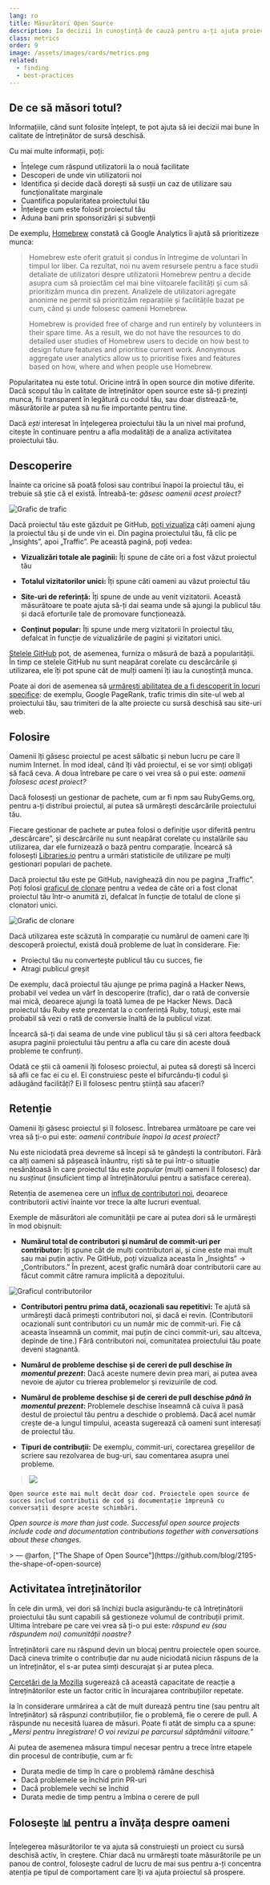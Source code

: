 ```yaml
---
lang: ro
title: Măsurători Open Source
description: Ia decizii în cunoștință de cauză pentru a-ți ajuta proiectul cu sursă deschisă să prospere măsurând și urmărindu-i succesul.
class: metrics
order: 9
image: /assets/images/cards/metrics.png
related:
  - finding
  - best-practices
---
```


## De ce să măsori totul?

Informațiile, când sunt folosite înțelept, te pot ajuta să iei decizii mai bune în calitate de întreținător de sursă deschisă.

Cu mai multe informații, poți:

* Înțelege cum răspund utilizatorii la o nouă facilitate
* Descoperi de unde vin utilizatorii noi
* Identifica și decide dacă dorești să susții un caz de utilizare sau funcționalitate marginale
* Cuantifica popularitatea proiectului tău
* Înțelege cum este folosit proiectul tău
* Aduna bani prin sponsorizări și subvenții

De exemplu, [Homebrew](https://github.com/Homebrew/brew/blob/bbed7246bc5c5b7acb8c1d427d10b43e090dfd39/docs/Analytics.md) constată că Google Analytics îi ajută să prioritizeze munca:

> Homebrew este oferit gratuit și condus în întregime de voluntari în timpul lor liber. Ca rezultat, noi nu avem resursele pentru a face studii detaliate de utilizatori despre utilizatorii Homebrew pentru a decide asupra cum să proiectăm cel mai bine viitoarele facilități și cum să prioritizăm munca din prezent. Analizele de utilizatori agregate anonime ne permit să prioritizăm reparațiile și facilitățile bazat pe cum, când și unde folosesc oamenii Homebrew.
> 
> Homebrew is provided free of charge and run entirely by volunteers in their spare time. As a result, we do not have the resources to do detailed user studies of Homebrew users to decide on how best to design future features and prioritise current work. Anonymous aggregate user analytics allow us to prioritise fixes and features based on how, where and when people use Homebrew.

Popularitatea nu este totul. Oricine intră în open source din motive diferite. Dacă scopul tău în calitate de întreținător open source este să-ți prezinți munca, fii transparent în legătură cu codul tău, sau doar distrează-te, măsurătorile ar putea să nu fie importante pentru tine.

Dacă _ești_ interesat în înțelegerea proiectului tău la un nivel mai profund, citește în continuare pentru a afla modalități de a analiza activitatea proiectului tău.

## Descoperire

Înainte ca oricine să poată folosi sau contribui înapoi la proiectul tău, ei trebuie să știe că el există.
Întreabă-te: _găsesc oamenii acest proiect?_

![Grafic de trafic](../../assets/images/metrics/repo_traffic_graphs_tooltip.png)

Dacă proiectul tău este găzduit pe
GitHub, [poți vizualiza](https://help.github.com/articles/about-repository-graphs/#traffic) câți oameni ajung la
proiectul tău și de unde vin ei. Din pagina proiectului tău, fă clic pe „Insights”, apoi „Traffic”. Pe această pagină,
poți vedea:

* **Vizualizări totale ale paginii:** Îți spune de câte ori a fost văzut proiectul tău

* **Totalul vizitatorilor unici:** Îți spune câti oameni au văzut proiectul tău

* **Site-uri de referință:** Îți spune de unde au venit vizitatorii. Această măsurătoare te poate ajuta să-ți dai seama unde să ajungi la publicul tău și dacă eforturile tale de promovare funcționează.

* **Conținut popular:** Îți spune unde merg vizitatorii în proiectul tău, defalcat în funcție de vizualizările de pagini și vizitatori unici.

[Stelele GitHub](https://help.github.com/articles/about-stars/) pot, de asemenea, furniza o măsură de bază a popularității. În timp ce stelele GitHub nu sunt neapărat corelate cu descărcările și utilizarea, ele îți pot spune cât de mulți oameni îți iau la cunoștință munca.

Poate ai dori de asemenea să [urmărești abilitatea de a fi descoperit în locuri specifice](https://opensource.com/business/16/6/pirate-metrics): de exemplu, Google PageRank, trafic trimis din site-ul web al proiectului tău, sau trimiteri de la alte proiecte cu sursă deschisă sau site-uri web.

## Folosire

Oamenii îți găsesc proiectul pe acest sălbatic și nebun lucru pe care îl numim Internet. În mod ideal, când îți văd
proiectul, ei se vor simți obligați să facă ceva. A doua întrebare pe care o vei vrea să o pui este: _oamenii folosesc
acest proiect?_

Dacă folosesți un gestionar de pachete, cum ar fi npm sau RubyGems.org, pentru a-ți distribui proiectul, ai putea să
urmărești descărcările proiectului tău.

Fiecare gestionar de pachete ar putea folosi o definiție ușor diferită pentru „descărcare”, și descărcările nu sunt
neapărat corelate cu instalările sau utilizarea, dar ele furnizează o bază pentru comparație. Încearcă să
folosești [Libraries.io](https://libraries.io/) pentru a urmări statisticile de utilizare pe mulți gestionari populari
de pachete.

Dacă proiectul tău este pe GitHub, navighează din nou pe pagina „Traffic”. Poți
folosi [graficul de clonare](https://github.com/blog/1873-clone-graphs) pentru a vedea de câte ori a fost clonat
proiectul tău într-o anumită zi, defalcat în funcție de totalul de clone și clonatori unici.

![Grafic de clonare](../../assets/images/metrics/clone_graph.png)

Dacă utilizarea este scăzută în comparație cu numărul de oameni care îți descoperă proiectul, există două probleme de
luat în considerare. Fie:

* Proiectul tău nu convertește publicul tău cu succes, fie
* Atragi publicul greșit

De exemplu, dacă proiectul tău ajunge pe prima pagină a Hacker News, probabil vei vedea un vârf în descoperire (trafic), dar o rată de conversie mai mică, deoarece ajungi la toată lumea de pe Hacker News. Dacă proiectul tău Ruby este prezentat la o conferință Ruby, totuși, este mai probabil să vezi o rată de conversie înaltă de la publicul vizat.

Încearcă să-ți dai seama de unde vine publicul tău și să ceri altora feedback asupra paginii proiectului tău pentru a afla cu care din aceste două probleme te confrunți.

Odată ce știi că oamenii îți folosesc proiectul, ai putea să dorești să încerci să afli ce fac ei cu el. Ei construiesc peste el bifurcându-ți codul și adăugând facilități? Ei îl folosesc pentru știință sau afaceri?

## Retenție

Oamenii îți găsesc proiectul și îl folosesc. Întrebarea următoare pe care vei vrea să ți-o pui este: _oamenii contribuie înapoi la acest proiect?_

Nu este niciodată prea devreme să începi să te gândești la contributori. Fără ca alți oameni să pășească înăuntru, riști să te pui într-o situație nesănătoasă în care proiectul tău este _popular_ (mulți oameni îl folosesc) dar nu _susținut_ (insuficient timp al întreținătorului pentru a satisface cererea).

Retenția de asemenea cere un [influx de contributori noi](http://blog.abigailcabunoc.com/increasing-developer-engagement-at-mozilla-science-learning-advocacy#contributor-pathways_2), deoarece contributorii activi înainte vor trece la alte lucruri eventual.

Exemple de măsurători ale comunității pe care ai putea dori să le urmărești în mod obișnuit: 

* **Numărul total de contributori și numărul de commit-uri per contributor:** Îți spune cât de mulți contributori ai, și cine este mai mult sau mai puțin activ. Pe GitHub, poți vizualiza aceasta în „Insights” -> „Contributors.” În prezent, acest grafic numără doar contributorii care au făcut commit către ramura implicită a depozitului.

![Graficul contributorilor](../../assets/images/metrics/repo_contributors_specific_graph.png)

* **Contributori pentru prima dată, ocazionali sau repetitivi:** Te ajută să urmărești dacă primești contributori noi, și dacă ei revin. (Contributorii ocazionali sunt contributori cu un număr mic de commit-uri. Fie că aceasta înseamnă un commit, mai puțin de cinci commit-uri, sau altceva, depinde de tine.) Fără contributori noi, comunitatea proiectului tău poate deveni stagnantă.

* **Numărul de probleme deschise și de cereri de pull deschise _în momentul prezent_:** Dacă aceste numere devin prea mari, ai putea avea nevoie de ajutor cu trierea problemelor și revizuirile de cod.

* **Numărul de probleme deschise și de cereri de pull deschise _până în momentul prezent_:** Problemele deschise înseamnă că cuiva îi pasă destul de proiectul tău pentru a deschide o problemă. Dacă acel număr crește de-a lungul timpului, aceasta sugerează că oameni sunt interesați de proiectul tău.

* **Tipuri de contribuții:** De exemplu, commit-uri, corectarea greșelilor de scriere sau rezolvarea de bug-uri, sau comentarea asupra unei probleme.

> ![](https://avatars.githubusercontent.com/arfon?s=180)
> <p>
    Open source este mai mult decât doar cod. Proiectele open source de succes includ contribuții de cod și documentație împreună cu conversații despre aceste schimbări.
  </p>
  <p>
    <em>
      Open source is more than just code. Successful open source projects include code and documentation contributions together with conversations about these changes.
    </em>
  </p>> — @arfon, ["The Shape of Open Source"](https://github.com/blog/2195-the-shape-of-open-source)

## Activitatea întreținătorilor

În cele din urmă, vei dori să închizi bucla asigurându-te că întreținătorii proiectului tău sunt capabili să gestioneze volumul de contribuții primit. Ultima întrebare pe care vei vrea să ți-o pui este: _răspund eu (sau răspundem noi) comunității noastre?_

Întreținătorii care nu răspund devin un blocaj pentru proiectele open source. Dacă cineva trimite o contribuție dar nu aude niciodată niciun răspuns de la un întreținător, el s-ar putea simți descurajat și ar putea pleca.

[Cercetări de la Mozilla](https://docs.google.com/presentation/d/1hsJLv1ieSqtXBzd5YZusY-mB8e1VJzaeOmh8Q4VeMio/edit#slide=id.g43d857af8_0177) sugerează că această capacitate de reacție a întreținătorilor este un factor critic în încurajarea contribuțiilor repetate.

Ia în considerare urmărirea a cât de mult durează pentru tine (sau pentru alt întreținător) să răspunzi contribuțiilor, fie o problemă, fie o cerere de pull. A răspunde nu necesită luarea de măsuri. Poate fi atât de simplu ca a spune: _„Mersi pentru înregistrare! O voi revizui pe parcursul săptămânii viitoare.”_

Ai putea de asemenea măsura timpul necesar pentru a trece între etapele din procesul de contribuție, cum ar fi:

* Durata medie de timp în care o problemă rămâne deschisă
* Dacă problemele se închid prin PR-uri
* Dacă problemele vechi se închid
* Durata medie de timp pentru a îmbina o cerere de pull

## Folosește 📊 pentru a învăța despre oameni

Înțelegerea măsurătorilor te va ajuta să construiești un proiect cu sursă deschisă activ, în creștere. Chiar dacă nu urmărești toate măsurătorile pe un panou de control, folosește cadrul de lucru de mai sus pentru a-ți concentra atenția pe tipul de comportament care îți va ajuta proiectul să prospere.
